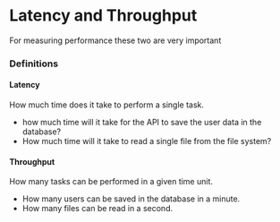 # Latency and Throughput

For measuring performance these two are very important

### Definitions

#### Latency

How much time does it take to perform a single task.

* how much time will it take for the API to save the user data in the database?
* How much time will it take to read a single file from the file system?

#### Throughput

How many tasks can be performed in a given time unit.

* How many users can be saved in the database in a minute.
* How many files can be read in a second.
